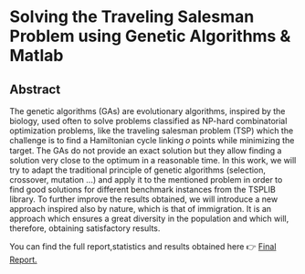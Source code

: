 # Solving the Traveling Salesman Problem using Genetic Algorithms &amp; Matlab
## Abstract
The genetic algorithms (GAs) are evolutionary algorithms, inspired by the biology,
used often to solve problems classified as NP-hard combinatorial optimization problems, like
the traveling salesman problem (TSP) which the challenge is to find a Hamiltonian cycle
linking 𝑜 points while minimizing the target. The GAs do not provide an exact solution but they
allow finding a solution very close to the optimum in a reasonable time. In this work, we will
try to adapt the traditional principle of genetic algorithms (selection, crossover, mutation ...)
and apply it to the mentioned problem in order to find good solutions for different benchmark
instances from the TSPLIB library. To further improve the results obtained, we will introduce
a new approach inspired also by nature, which is that of immigration. It is an approach which
ensures a great diversity in the population and which will, therefore, obtaining satisfactory
results.

You can find the full report,statistics and results obtained here :point_right: 
[Final Report.](https://www.slideshare.net/SoufianeMejdaoui/solving-tsp-using-ga-and-matlab)
